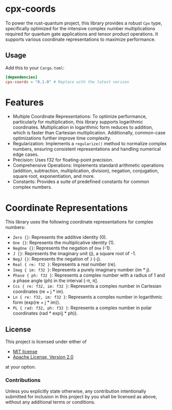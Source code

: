 # cpx-coords

To power the rust-quantum project, this library provides a robust `Cpx` type, specifically optimized for the intensive complex number multiplications required for quantum gate applications and tensor product operations. It supports various coordinate representations to maximize performance.

## Usage

Add this to your `Cargo.toml`:

```toml
[dependencies]
cpx-coords = "0.1.0" # Replace with the latest version
```

# Features

- Multiple Coordinate Representations: To optimize performance, particularly for multiplication, this library supports logarithmic coordinates. Multiplication in logarithmic form reduces to addition, which is faster than Cartesian multiplication. Additionally, common-case optimizations further improve time complexity.
- Regularization: Implements a `regularize()` method to normalize complex numbers, ensuring consistent representations and handling numerical edge cases.
- Precision: Uses f32 for floating-point precision.
- Comprehensive Operations: Implements standard arithmetic operations (addition, subtraction, multiplication, division), negation, conjugation, square root, exponentiation, and more.
- Constants: Provides a suite of predefined constants for common complex numbers.

# Coordinate Representations

This library uses the following coordinate representations for complex numbers:

-   `Zero {}`: Represents the additive identity (0).
-   `One {}`: Represents the multiplicative identity (1).
-   `NegOne {}`: Represents the negation of `One` (-1).
-   `J {}`: Represents the imaginary unit (j), a square root of -1.
-   `NegJ {}`: Represents the negation of `J` (-j).
-   `Real { re: f32 }`: Represents a real number (re).
-   `Imag { im: f32 }`: Represents a purely imaginary number (im * j).
-   `Phase { ph: f32 }`: Represents a complex number with a radius of 1 and a phase angle (ph) in the interval (-π, π].
-   `Ccs { re: f32, im: f32 }`: Represents a complex number in Cartesian coordinates (re + j * im).
-   `Ln { re: f32, im: f32 }`: Represents a complex number in logarithmic form (exp(re + j * im)).
-   `PL { rad: f32, ph: f32 }`: Represents a complex number in polar coordinates (rad * exp(j * ph)).

## License

This project is licensed under either of

- [MIT license](LICENSE-MIT.txt)
- [Apache License, Version 2.0](LICENSE-APACHE.txt)

at your option.


### Contributions

Unless you explicitly state otherwise, any contribution intentionally submitted for inclusion in this project by you shall be licensed as above, without any additional terms or conditions.
